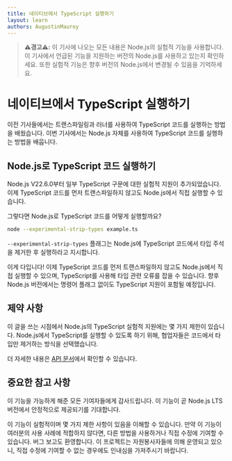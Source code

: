 ```yaml
---
title: 네이티브에서 TypeScript 실행하기
layout: learn
authors: AugustinMauroy
---
```


> **⚠️경고⚠️:** 이 기사에 나오는 모든 내용은 Node.js의 실험적 기능을 사용합니다. 이 기사에서 언급된 기능을 지원하는 버전의 Node.js를 사용하고 있는지 확인하세요. 또한 실험적 기능은 향후 버전의 Node.js에서 변경될 수 있음을 기억하세요.

# 네이티브에서 TypeScript 실행하기

이전 기사들에서는 트랜스파일링과 러너를 사용하여 TypeScript 코드를 실행하는 방법을 배웠습니다. 이번 기사에서는 Node.js 자체를 사용하여 TypeScript 코드를 실행하는 방법을 배웁니다.

## Node.js로 TypeScript 코드 실행하기

Node.js V22.6.0부터 일부 TypeScript 구문에 대한 실험적 지원이 추가되었습니다. 이제 TypeScript 코드를 먼저 트랜스파일하지 않고도 Node.js에서 직접 실행할 수 있습니다.

그렇다면 Node.js로 TypeScript 코드를 어떻게 실행할까요?

```bash
node --experimental-strip-types example.ts
```

`--experimental-strip-types` 플래그는 Node.js에 TypeScript 코드에서 타입 주석을 제거한 후 실행하라고 지시합니다.

이게 다입니다! 이제 TypeScript 코드를 먼저 트랜스파일하지 않고도 Node.js에서 직접 실행할 수 있으며, TypeScript를 사용해 타입 관련 오류를 잡을 수 있습니다. 향후 Node.js 버전에서는 명령어 플래그 없이도 TypeScript 지원이 포함될 예정입니다.

## 제약 사항

이 글을 쓰는 시점에서 Node.js의 TypeScript 실험적 지원에는 몇 가지 제한이 있습니다. Node.js에서 TypeScript를 실행할 수 있도록 하기 위해, 협업자들은 코드에서 타입만 제거하는 방식을 선택했습니다.

더 자세한 내용은 [API 문서](https://nodejs.org/docs/latest/api/typescript.html#unsupported-typescript-features)에서 확인할 수 있습니다.

## 중요한 참고 사항

이 기능을 가능하게 해준 모든 기여자들에게 감사드립니다. 이 기능이 곧 Node.js LTS 버전에서 안정적으로 제공되기를 기대합니다.

이 기능이 실험적이며 몇 가지 제한 사항이 있음을 이해할 수 있습니다. 만약 이 기능이 여러분의 사용 사례에 적합하지 않다면, 다른 방법을 사용하거나 직접 수정에 기여할 수 있습니다. 버그 보고도 환영합니다. 이 프로젝트는 자원봉사자들에 의해 운영되고 있으니, 직접 수정에 기여할 수 없는 경우에도 인내심을 가져주시기 바랍니다.

